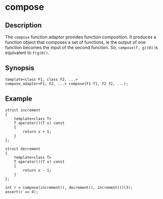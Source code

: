compose
======

Description
-----------

The `compose` function adaptor provides function composition. It produces
a function object that composes a set of functions, ie the output of one
function becomes the input of the second function. So, `compose(f, g)(0)`
is equivalent to `f(g(0))`.


Synopsis
--------

    template<class F1, class F2, ...>
    compose_adaptor<F1, F2, ...> compose(F1 f1, F2 f2, ...);

Example
-------

    struct increment
    {
        template<class T>
        T operator()(T x) const
        {
            return x + 1;
        }
    };

    struct decrement
    {
        template<class T>
        T operator()(T x) const
        {
            return x - 1;
        }
    };

    int r = compose(increment(), decrement(), increment())(3);
    assert(r == 4);

